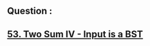 ## Question : 
<h2> <a href="https://leetcode.com/problems/two-sum-iv-input-is-a-bst/">53. Two Sum IV - Input is a BST</a>
